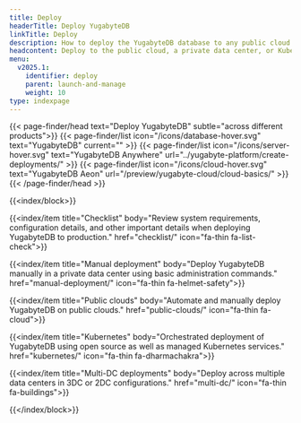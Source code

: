 ```yaml
---
title: Deploy
headerTitle: Deploy YugabyteDB
linkTitle: Deploy
description: How to deploy the YugabyteDB database to any public cloud or private data center or Kubernetes. Includes checklist and manual deployment options as well.
headcontent: Deploy to the public cloud, a private data center, or Kubernetes
menu:
  v2025.1:
    identifier: deploy
    parent: launch-and-manage
    weight: 10
type: indexpage
---
```


{{< page-finder/head text="Deploy YugabyteDB" subtle="across different products">}}
  {{< page-finder/list icon="/icons/database-hover.svg" text="YugabyteDB" current="" >}}
  {{< page-finder/list icon="/icons/server-hover.svg" text="YugabyteDB Anywhere" url="../yugabyte-platform/create-deployments/" >}}
  {{< page-finder/list icon="/icons/cloud-hover.svg" text="YugabyteDB Aeon" url="/preview/yugabyte-cloud/cloud-basics/" >}}
{{< /page-finder/head >}}

{{<index/block>}}

  {{<index/item
    title="Checklist"
    body="Review system requirements, configuration details, and other important details when deploying YugabyteDB to production."
    href="checklist/"
    icon="fa-thin fa-list-check">}}

  {{<index/item
    title="Manual deployment"
    body="Deploy YugabyteDB manually in a private data center using basic administration commands."
    href="manual-deployment/"
    icon="fa-thin fa-helmet-safety">}}

  {{<index/item
    title="Public clouds"
    body="Automate and manually deploy YugabyteDB on public clouds."
    href="public-clouds/"
    icon="fa-thin fa-cloud">}}

  {{<index/item
    title="Kubernetes"
    body="Orchestrated deployment of YugabyteDB using open source as well as managed Kubernetes services."
    href="kubernetes/"
    icon="fa-thin fa-dharmachakra">}}

  {{<index/item
    title="Multi-DC deployments"
    body="Deploy across multiple data centers in 3DC or 2DC configurations."
    href="multi-dc/"
    icon="fa-thin fa-buildings">}}

{{</index/block>}}
